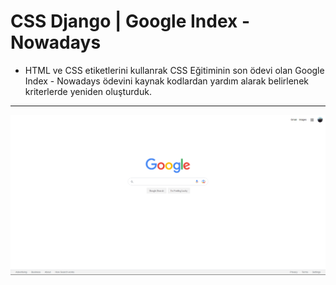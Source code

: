 # CSS Django | Google Index - Nowadays

* HTML ve CSS etiketlerini kullanrak CSS Eğitiminin son ödevi olan Google Index - Nowadays ödevini kaynak kodlardan yardım alarak belirlenek kriterlerde yeniden oluşturduk. 

---

![](/assets/Google%20Nowadays.png)